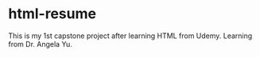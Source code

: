 # html-resume
This is my 1st capstone project after learning HTML from Udemy. Learning from Dr. Angela Yu.
